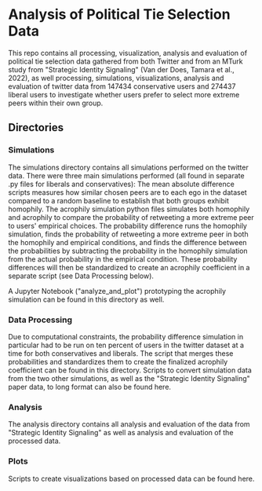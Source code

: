 # Analysis of Political Tie Selection Data

This repo contains all processing, visualization, analysis and evaluation of political tie selection data gathered from both Twitter and from an MTurk study from "Strategic Identity Signaling" (Van der Does, Tamara et al., 2022), as well processing, simulations, visualizations, analysis and evaluation of twitter data from 147434 conservative users and 274437 liberal users to investigate whether users prefer to select more extreme peers within their own group.

## Directories

### Simulations

The simulations directory contains all simulations performed on the twitter data. There were three main simulations performed (all found in separate .py files for liberals and conservatives):  The mean absolute difference scripts measures how similar chosen peers are to each ego in the dataset compared to a random baseline to establish that both groups exhibit homophily. The acrophily simulation python files simulates both homophily and acrophily to compare the probability of retweeting a more extreme peer to users' empirical choices. The probability difference runs the homophily simulation, finds the probability of retweeting a more extreme peer in both the homophily and empirical conditions, and finds the difference between the probabilities by subtracting the probability in the homophily simulation from the actual probability in the empirical condition. These probability differences will then be standardized to create an acrophily coefficient in a separate script (see Data Processing below).

A Jupyter Notebook ("analyze_and_plot") prototyping the acrophily simulation can be found in this directory as well.

### Data Processing

Due to computational constraints, the probability difference simulation in particular had to be run on ten percent of users in the twitter dataset at a time for both conservatives and liberals. The script that merges these probabilities and standardizes them to create the finalized acrophily coefficient can be found in this directory. Scripts to convert simulation data from the two other simulations, as well as the "Strategic Identity Signaling" paper data, to long format can also be found here.

### Analysis

The analysis directory contains all analysis and evaluation of the data from "Strategic Identity Signaling" as well as analysis and evaluation of the processed data.

### Plots

Scripts to create visualizations based on processed data can be found here.
